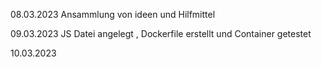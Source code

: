 08.03.2023
    Ansammlung von ideen und Hilfmittel 

09.03.2023
    JS Datei angelegt , Dockerfile erstellt und Container getestet 
    
10.03.2023
    
    
